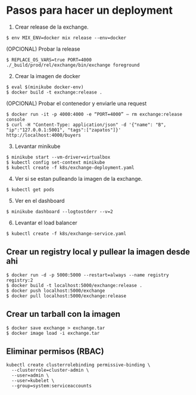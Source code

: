 # Pasos para hacer un deployment

1. Crear release de la exchange.
```
$ env MIX_ENV=docker mix release --env=docker
```

(OPCIONAL) Probar la release
```
$ REPLACE_OS_VARS=true PORT=4000 ./_build/prod/rel/exchange/bin/exchange foreground
```

2. Crear la imagen de docker
```
$ eval $(minikube docker-env)
$ docker build -t exchange:release .
```

(OPCIONAL) Probar el contenedor y enviarle una request
```
$ docker run -it -p 4000:4000 -e “PORT=4000” — rm exchange:release console
$ curl -H "Content-Type: application/json" -d '{"name": "B", "ip":"127.0.0.1:5001", "tags":["zapatos"]}' http://localhost:4000/buyers
```

3. Levantar minikube
```
$ minikube start --vm-driver=virtualbox
$ kubectl config set-context minikube
$ kubectl create -f k8s/exchange-deployment.yaml
```

4. Ver si se estan pulleando la imagen de la exchange.
```
$ kubectl get pods
```

5. Ver en el dashboard
```
$ minikube dashboard --logtostderr --v=2
```

6. Levantar el load balancer
```
$ kubectl create -f k8s/exchange-service.yaml
```

## Crear un registry local y pullear la imagen desde ahi
```
$ docker run -d -p 5000:5000 --restart=always --name registry registry:2
$ docker build -t localhost:5000/exchange:release .
$ docker push localhost:5000/exchange
$ docker pull localhost:5000/exchange:release
```

## Crear un tarball con la imagen
```
$ docker save exchange > exchange.tar
$ docker image load -i exchange.tar
```

## Eliminar permisos (RBAC)
```
kubectl create clusterrolebinding permissive-binding \
  --clusterrole=cluster-admin \
  --user=admin \
  --user=kubelet \
  --group=system:serviceaccounts
```
